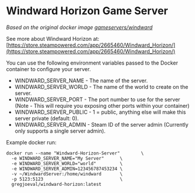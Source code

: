 # Windward Horizon Game Server

_Based on the original docker image [gameservers/windward](https://hub.docker.com/r/gameservers/windward/)_

See more about Windward Horizon at: [https://store.steampowered.com/app/2665460/Windward_Horizon/](https://store.steampowered.com/app/2665460/Windward_Horizon/)

You can use the following environment variables passed to the Docker container to configure your server.

* WINDWARD_SERVER_NAME - The name of the server.
* WINDWARD_SERVER_WORLD - The name of the world to create on the server.
* WINDWARD_SERVER_PORT - The port number to use for the server (Note - This will require you exposing other ports within your container)
* WINDWARD_SERVER_PUBLIC - 1 = public, anything else will make this server private (default: 0).
* WINDWARD_SERVER_ADMIN - Steam ID of the server admin (Currently only supports a single server admin).

Example docker run:
```
docker run --name "Windward-Horizon-Server"        \
  -e WINDWARD_SERVER_NAME="My Server"      \
  -e WINDWARD_SERVER_WORLD="world"         \
  -e WINDWARD_SERVER_ADMIN=123456787453234 \
  -v ~/WindwardServer:/home/windward       \
  -p 5123:5123                             \
  gregjoeval/windward-horizon:latest
```
